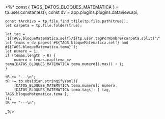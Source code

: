 <%*
    const { TAGS, DATOS_BLOQUES_MATEMATICA } = tp.user.constantes();
    const dv = app.plugins.plugins.dataview.api;

    const tArchivo = tp.file.find_tfile(tp.file.path(true));
    let carpeta = tp.file.folder(true);

    let tag = `${TAGS.bloqueMatematica.self}/${tp.user.tagPorNombre(carpeta.split("/").last())}`;
    let temas = dv.pages(`#${TAGS.bloqueMatematica.self} and #${TAGS.bloqueMatematica.tema}`);
    let numero = 1;
    if (temas.length > 0) {
        numero = temas.map(tema => tema[DATOS_BLOQUES_MATEMATICA.tema.numero]).max() + 1;
    } 

    tR += "---\n";
    tR += tp.obsidian.stringifyYaml({
        [DATOS_BLOQUES_MATEMATICA.tema.numero]: numero,
        [DATOS_BLOQUES_MATEMATICA.tema.tags]: [ tag, TAGS.bloqueMatematica.tema ],
    });
    tR += "---\n";
_%>